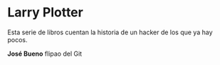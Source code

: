 # Larry Plotter

Esta serie de libros cuentan la historia de un hacker de los que ya hay pocos.

**José Bueno** flipao del Git